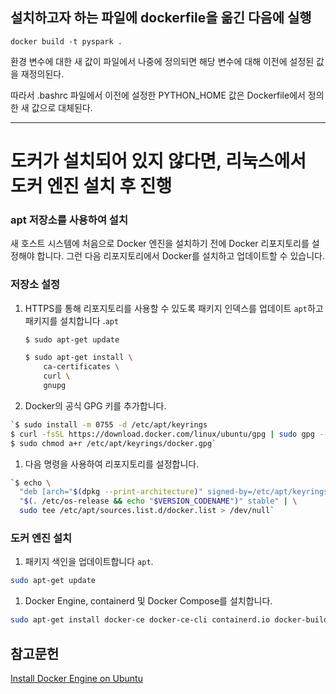 ## 설치하고자 하는 파일에 dockerfile을 옮긴 다음에 실행 

```
docker build -t pyspark .
```

환경 변수에 대한 새 값이 파일에서 나중에 정의되면 해당 변수에 대해 이전에 설정된 값을 재정의된다.

따라서 .bashrc 파일에서 이전에 설정한 PYTHON_HOME 값은 Dockerfile에서 정의한 새 값으로 대체된다. 

---- 
# 도커가 설치되어 있지 않다면, 리눅스에서 도커 엔진 설치 후 진행

### **apt 저장소를 사용하여 설치**

새 호스트 시스템에 처음으로 Docker 엔진을 설치하기 전에 Docker 리포지토리를 설정해야 합니다. 그런 다음 리포지토리에서 Docker를 설치하고 업데이트할 수 있습니다.

### **저장소 설정**

1. HTTPS를 통해 리포지토리를 사용할 수 있도록 패키지 인덱스를 업데이트 `apt`하고 패키지를 설치합니다 .`apt`
    
    ```bash
    $ sudo apt-get update
    
    $ sudo apt-get install \
        ca-certificates \
        curl \
        gnupg
    ```
    
2. Docker의 공식 GPG 키를 추가합니다.

```bash
`$ sudo install -m 0755 -d /etc/apt/keyrings
$ curl -fsSL https://download.docker.com/linux/ubuntu/gpg | sudo gpg --dearmor -o /etc/apt/keyrings/docker.gpg
$ sudo chmod a+r /etc/apt/keyrings/docker.gpg`
```

1. 다음 명령을 사용하여 리포지토리를 설정합니다.

```bash
`$ echo \
  "deb [arch="$(dpkg --print-architecture)" signed-by=/etc/apt/keyrings/docker.gpg] https://download.docker.com/linux/ubuntu \
  "$(. /etc/os-release && echo "$VERSION_CODENAME")" stable" | \
  sudo tee /etc/apt/sources.list.d/docker.list > /dev/null`
```

### **도커 엔진 설치**

1. 패키지 색인을 업데이트합니다 `apt`.

```bash
sudo apt-get update
```

1. Docker Engine, containerd 및 Docker Compose를 설치합니다.

```bash
sudo apt-get install docker-ce docker-ce-cli containerd.io docker-buildx-plugin docker-compose-plugin
```

## 참고문헌

[Install Docker Engine on Ubuntu](https://docs.docker.com/engine/install/ubuntu/)